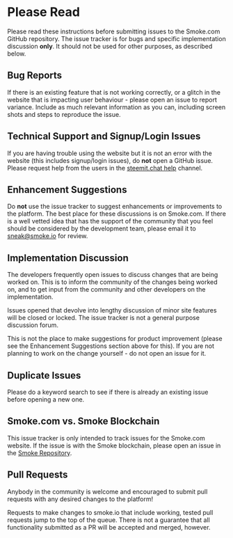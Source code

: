 # Please Read

Please read these instructions before submitting issues to the Smoke.com GitHub repository. The issue tracker is for bugs and specific implementation discussion **only**. It should not be used for other purposes, as described below.

## Bug Reports

If there is an existing feature that is not working correctly, or a glitch in the website that is impacting user behaviour - please open an issue to report variance. Include as much relevant information as you can, including screen shots and steps to reproduce the issue.

## Technical Support and Signup/Login Issues

If you are having trouble using the website but it is not an error with the website (this includes signup/login issues), do **not** open a GitHub issue. Please request help from the users in the [steemit.chat help](https://steemit.chat/channel/help) channel.

## Enhancement Suggestions

Do **not** use the issue tracker to suggest enhancements or improvements to the platform. The best place for these discussions is on Smoke.com. If there is a well vetted idea that has the support of the community that you feel should be considered by the development team, please email it to [sneak@smoke.io](mailto:sneak@smoke.io) for review.

## Implementation Discussion

The developers frequently open issues to discuss changes that are being worked on. This is to inform the community of the changes being worked on, and to get input from the community and other developers on the implementation.

Issues opened that devolve into lengthy discussion of minor site features will be closed or locked.  The issue tracker is not a general purpose discussion forum.

This is not the place to make suggestions for product improvement (please see the Enhancement Suggestions section above for this). If you are not planning to work on the change yourself - do not open an issue for it.

## Duplicate Issues

Please do a keyword search to see if there is already an existing issue before opening a new one.

## Smoke.com vs. Smoke Blockchain

This issue tracker is only intended to track issues for the Smoke.com website. If the issue is with the Smoke blockchain, please open an issue in the [Smoke Repository](https://github.com/steemit/steem).

## Pull Requests

Anybody in the community is welcome and encouraged to submit pull requests with any desired changes to the platform!

Requests to make changes to smoke.io that include working, tested pull requests jump to the top of the queue. There is not a guarantee that all functionality submitted as a PR will be accepted and merged, however.
